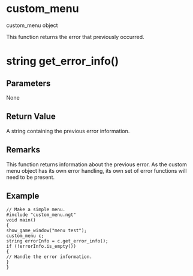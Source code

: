 # custom_menu

custom_menu object

  


This function returns the error that previously occurred.

# string get_error_info()

## Parameters

None

## Return Value

A string containing the previous error information.

## Remarks

This function returns information about the previous error. As the custom menu object has its own error handling, its own set of error functions will need to be present.

## Example


```
// Make a simple menu.
#include "custom_menu.ngt"
void main()
{
show_game_window("menu test");
custom_menu c;
string errorInfo = c.get_error_info();
if (!errorInfo.is_empty())
{
// Handle the error information.
}
}

```
